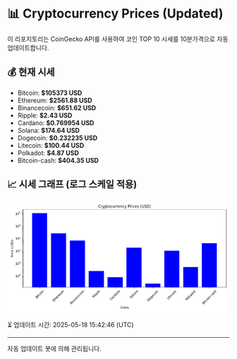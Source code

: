 
# 📊 Cryptocurrency Prices (Updated)

이 리포지토리는 CoinGecko API를 사용하여 코인 TOP 10 시세를 10분가격으로 자동 업데이트합니다.

## 💰 현재 시세
- Bitcoin: **$105373 USD**
- Ethereum: **$2561.88 USD**
- Binancecoin: **$651.62 USD**
- Ripple: **$2.43 USD**
- Cardano: **$0.769954 USD**
- Solana: **$174.64 USD**
- Dogecoin: **$0.232235 USD**
- Litecoin: **$100.44 USD**
- Polkadot: **$4.87 USD**
- Bitcoin-cash: **$404.35 USD**

## 📈 시세 그래프 (로그 스케일 적용)
![Crypto Prices](crypto_prices.png)

⏳ 업데이트 시간: 2025-05-18 15:42:46 (UTC)

---
자동 업데이트 봇에 의해 관리됩니다.
